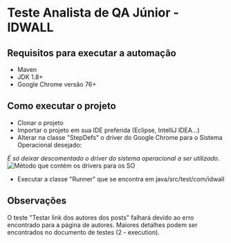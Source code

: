 # Teste Analista de QA Júnior - IDWALL

## Requisitos para executar a automação

- Maven
- JDK 1.8+
- Google Chrome versão 76+

## Como executar o projeto

- Clonar o projeto
- Importar o projeto em sua IDE preferida (Eclipse, IntelliJ IDEA...)
- Alterar na classe "StepDefs" o driver do Google Chrome para o Sistema Operacional desejado:

*É só deixar descomentado o driver do sistema operacional a ser utilizado*.
![Método que contém os drivers para os SO](https://cdn.discordapp.com/attachments/265649360832823297/627677423156199473/unknown.png)
- Executar a classe "Runner" que se encontra em java/src/test/com/idwall

## Observações

O teste "Testar link dos autores dos posts" falhará devido ao erro encontrado para a página de autores. Maiores detalhes podem ser encontrados no documento de testes (2 - execution).

